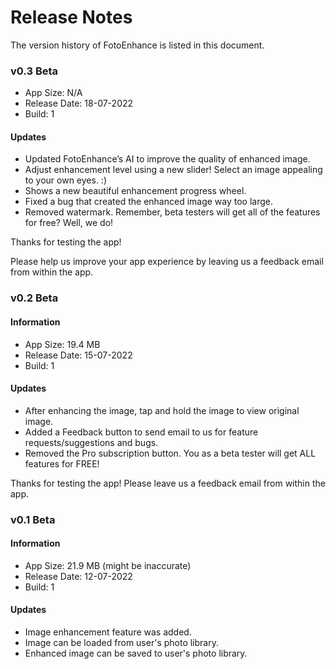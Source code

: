 # Release Notes
The version history of FotoEnhance is listed in this document.

### v0.3 Beta
* App Size: N/A
* Release Date: 18-07-2022
* Build: 1

#### Updates
* Updated FotoEnhance’s AI to improve the quality of enhanced image. 
* Adjust enhancement level using a new slider! Select an image appealing to your own eyes. :)
* Shows a new beautiful enhancement progress wheel.
* Fixed a bug that created the enhanced image way too large.
* Removed watermark. Remember, beta testers will get all of the features for free? Well, we do!

Thanks for testing the app!

Please help us improve your app experience by leaving us a feedback email from within the app. 

### v0.2 Beta

#### Information
* App Size: 19.4 MB
* Release Date: 15-07-2022
* Build: 1

#### Updates
* After enhancing the image, tap and hold the image to view original image.
* Added a Feedback button to send email to us for feature requests/suggestions and bugs.
* Removed the Pro subscription button. You as a beta tester will get ALL features for FREE!

Thanks for testing the app! Please leave us a feedback email from within the app.

### v0.1 Beta

#### Information
* App Size: 21.9 MB (might be inaccurate)
* Release Date: 12-07-2022
* Build: 1

#### Updates
* Image enhancement feature was added.
* Image can be loaded from user's photo library.
* Enhanced image can be saved to user's photo library.
